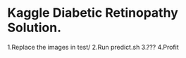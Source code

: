 # Kaggle Diabetic Retinopathy Solution.
1.Replace the images in test/ 
2.Run predict.sh 
3.??? 
4.Profit  
